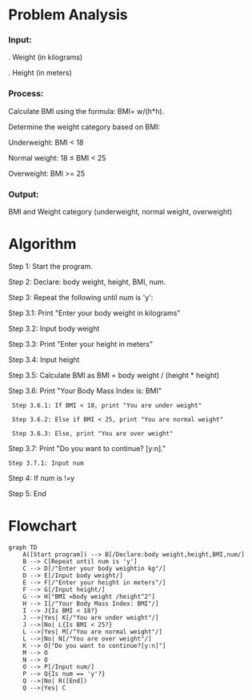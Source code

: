 # Problem Analysis

 ### Input:
 . Weight (in kilograms)

. Height (in meters)

### Process:
Calculate BMI using the formula: BMI= w/(h*h).

Determine the weight category based on BMI:

Underweight: BMI < 18

Normal weight: 18 ≤ BMI < 25

Overweight: BMI >= 25

### Output:
BMI and Weight category (underweight, normal weight, overweight)

# Algorithm

Step 1: Start the program.

Step 2: Declare: body weight, height, BMI, num.

Step 3: Repeat the following until num is 'y':

   Step 3.1: Print "Enter your body weight in kilograms"
 
   Step 3.2: Input body weight

   Step 3.3: Print "Enter your height in meters"

   Step 3.4: Input height

   Step 3.5: Calculate BMI as BMI = body weight / (height * height)

   Step 3.6: Print "Your Body Mass Index is: BMI"

     Step 3.6.1: If BMI < 18, print "You are under weight"

     Step 3.6.2: Else if BMI < 25, print "You are normal weight"

     Step 3.6.3: Else, print "You are over weight"

Step 3.7: Print "Do you want to continue? [y:n]."

    Step 3.7.1: Input num

Step 4: If num is !=y

Step 5: End

# Flowchart
``` mermaid
graph TD
    A([Start program]) --> B[/Declare:body weight,height,BMI,num/]
    B --> C[Repeat until num is 'y']
    C --> D[/"Enter your body weightin kg"/]
    D --> E[/Input body weight/]
    E --> F[/"Enter your height in meters"/]
    F --> G[/Input height/]
    G --> H["BMI =body weight /height^2"]
    H --> I[/"Your Body Mass Index: BMI"/]
    I --> J{Is BMI < 18?}
    J -->|Yes| K[/"You are under weight"/]
    J -->|No| L{Is BMI < 25?}
    L -->|Yes| M[/"You are normal weight"/]
    L -->|No| N[/"You are over weight"/]
    K --> O["Do you want to continue?[y:n]"]
    M --> O
    N --> O
    O --> P[/Input num/]
    P --> Q{Is num == 'y'?}
    Q -->|No| R([End])
    Q -->|Yes| C



